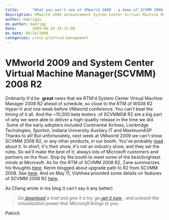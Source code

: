 ```yaml
---
title:      "What you won't see at VMworld 2009 - a demo of SCVMM 2008 R2"
description: VMworld 2009 announcement System Center Virtual Machine Manager (SCVMM) 2008 R2 will not be demonstrated.
author: mabriggs
ms.author: mabrigg
date:       2009-08-24 20:32:00
ms.date: 08/24/2009
categories: cross-platform-management
---
```

# VMworld 2009 and System Center Virtual Machine Manager(SCVMM) 2008 R2
Ordinarily it'd be  **great** news that we RTM'd System Center Virtual Machine Manager 2008 R2 ahead of schedule, so close to the RTM of WS08 R2 Hyper-V and one week before VMworld conference. You can't beat the timing of it all. And the ~10,000 beta testers  of SCVMM08 R2 are a big part of why we were able to deliver a high-quality release in the time we did.  Some of the early adopters included Continental Airlines, Lionbridge Techologies, Sporton, Indiana University Auxilary IT and MaximumASP. Thanks to all! But unfortunately, next week at VMworld 2009 we can't show SCVMM 2008 R2, or any other products, in our booth. You've probably [read](http://www.virtualization.info/2009/08/hello-freedom-vmware-adds-more.html "Virtualization.info") about it. In short, it's their show, it's not an industry show, and they set the rules. So we'll make the best of it; always lots of Microsoft customers and partners on the floor. Stop by the booth to meet some of the best/brightest minds at Microsoft. As for the RTM of SCVMM 2008 R2, Zane summarizes his thoughts [here](https://blogs.technet.com/systemcenter/archive/2009/08/24/system-center-virtual-machine-manager-vmm-2008-r2-rtms.aspx "Nexus/System Center team blog"). Kerim blogged about upgrade path to R2 from SCVMM 2008. See [here](https://blogs.technet.com/chengw/archive/2009/08/24/vmm-2008-r2-upgrade-guide.aspx "Cheng's blog"). And on May 11, Vishhwa provided some details on features of SCVMM 2008 R2 [here](https://blogs.technet.com/scvmm/archive/2009/05/11/scvmm-r2-rc-features.aspx "SCVMM blog"). 

As Cheng wrote in his blog (I can't say it any better)

> _Go_[ _download_](https://www.microsoft.com/downloads/details.aspx?FamilyID=292de23c-845c-4d08-8d65-b4b8cbc8397b) _a trial and give it a try, go_[ _get it now_](https://www.microsoft.com/downloads/details.aspx?FamilyID=292de23c-845c-4d08-8d65-b4b8cbc8397b) _, and unleash the virtualization power that Microsoft brings to you._

Patrick
